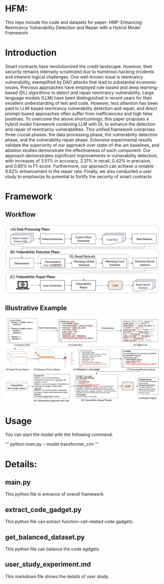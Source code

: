 # HFM:
 
This repo include the code and datasets for paper: HMF-Enhancing Reentrancy Vulnerability Detection and Repair with a Hybrid Model Framework


# Introduction

Smart contracts have revolutionized the credit landscape. However, their security remains intensely scrutinized due to numerous hacking incidents and inherent logical challenges. 
One well-known issue is reentrancy vulnerability, exemplified by DAO attacks that lead to substantial economic losses. Previous approaches have employed rule-based and deep learning-based (DL) algorithms to detect and repair reentrancy vulnerability. Large language models (LLM) have been distinguished in recent years for their excellent understanding of text and code. However, less attention has been paid to LLM-based reentrancy vulnerability detection and repair, and direct prompt-based approaches often suffer from inefficiencies and high false positives. To overcome the above shortcomings, this paper proposes a hybrid model framework combining LLM with DL to enhance the detection and repair of reentrancy vulnerabilities. This unified framework comprises three crucial phases: the data processing phase, the vulnerability detection phase, and the vulnerability repair phase. Extensive experimental results validate the superiority of our approach over state-of-the-art baselines, and ablation studies demonstrate the effectiveness of each component. Our approach demonstrates significant improvements in vulnerability detection, with increases of 3.51% in accuracy, 2.31% in recall, 0.42% in precision, and 0.85% in F1-score. Furthermore, our approach can achieve a notable 9.62% enhancement in the repair rate. Finally, we also conducted a user study to emphasize its potential to fortify the security of smart contracts.


# Framework

## Workflow
![HMF](figure/framework.png)

## Illustrative Example
![Example](figure/example.png)


# Usage

You can start the model with the following command:

'''
python main.py --model transformer_cnn 
'''


# Details:

## main.py
This python file is entrance of overall framework. 

## extract_code_gadget.py
This python file can extract function-call-related code gadgets.

## get_balanced_dataset.py
This python file can balance the code agdgets.

## user_study_experiment.md
This markdown file shows the details of user study.
